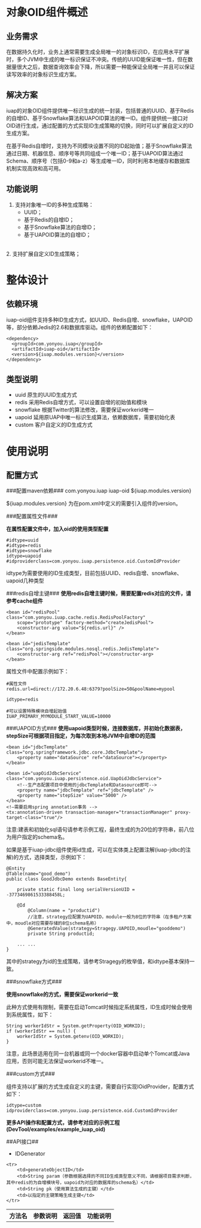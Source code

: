 # 对象OID组件概述 #

## 业务需求 ##

在数据持久化时，业务上通常需要生成全局唯一的对象标识ID，在应用水平扩展时，多个JVM中生成的唯一标识保证不冲突。传统的UUID能保证唯一性，但在数据量很大之后，数据查询效率会下降，所以需要一种能保证全局唯一并且可以保证读写效率的对象标识生成方案。

## 解决方案 ##

iuap的对象OID组件提供唯一标识生成的统一封装，包括普通的UUID、基于Redis的自增ID、基于Snowflake算法和UAPOID算法的唯一ID。组件提供统一接口对OID进行生成，通过配置的方式实现ID生成策略的切换，同时可以扩展自定义的ID生成方案。

在基于Redis自增时，支持为不同模块设置不同的ID起始值；基于Snowflake算法通过日期、机器信息、顺序号等共同组成一个唯一ID；基于UAPOID算法通过Schema、顺序号（包括0-9和a-z）等生成唯一ID，同时利用本地缓存和数据库机制实现高效和高可用。


## 功能说明 ##

1.	支持对象唯一ID的多种生成策略：
	- UUID；
	- 基于Redis的自增ID；
	- 基于Snowflake算法的自增ID；
	- 基于UAPOID算法的自增ID；
<br>
2.	支持扩展自定义ID生成策略；


# 整体设计 #

## 依赖环境 ##
iuap-oid组件支持多种ID生成方式，如UUID、Redis自增、snowflake，UAPOID等，部分依赖Jedis的2.6和数据库驱动。组件的依赖配置如下：

	<dependency>
	  <groupId>com.yonyou.iuap</groupId>
	  <artifactId>iuap-oid</artifactId>
	  <version>${iuap.modules.version}</version>
	</dependency>

## 类型说明 ##

- uuid 原生的UUID生成方式
- redis 采用Redis自增方式，可以设置自增的初始值和模块
- snowflake 根据Twitter的算法修改，需要保证workerid唯一
- uapoid 延用原UAP中唯一标识生成算法，依赖数据库，需要初始化表
- custom 客户自定义的ID生成方式

# 使用说明 #

## 配置方式 ##

###配置maven依赖###
	<dependency>
		<groupId>com.yonyou.iuap</groupId>
		<artifactId>iuap-oid</artifactId>
		<version>${iuap.modules.version}</version>
	</dependency>

${iuap.modules.version} 为在pom.xml中定义的需要引入组件的version。

###配置属性文件###

**在属性配置文件中，加入oid的使用类型配置**

	#idtype=uuid
	#idtype=redis
	#idtype=snowflake
	idtype=uapoid
	#idproviderclass=com.yonyou.iuap.persistence.oid.CustomIdProvider

idtype为需要使用的ID生成类型，目前包括UUID、redis自增、snowflake、uapoid几种类型

###redis自增主键###
**使用redis自增主键时候，需要配置redis对应的文件，请参考cache组件**

	<bean id="redisPool" class="com.yonyou.iuap.cache.redis.RedisPoolFactory"
		scope="prototype" factory-method="createJedisPool">
		<constructor-arg value="${redis.url}" />
	</bean>
	
	<bean id="jedisTemplate" class="org.springside.modules.nosql.redis.JedisTemplate">
		<constructor-arg ref="redisPool"></constructor-arg>
	</bean> 

属性文件中配置示例如下：

	#属性文件
	redis.url=direct://172.20.6.48:6379?poolSize=50&poolName=mypool

	idtype=redis

	#可以设置特殊模块自增起始值
	IUAP_PRIMARY_MYMODULE_START_VALUE=10000

###UAPOID方式###
**使用uapoid类型时候，连接数据库，并初始化数据表，stepSize可根据项目指定，为每次取到本地JVM中自增ID的范围**

 	<bean id="jdbcTemplate" class="org.springframework.jdbc.core.JdbcTemplate">
		<property name="dataSource" ref="dataSource"></property>
    </bean>	

    <bean id="uapOidJdbcService" class="com.yonyou.iuap.persistence.oid.UapOidJdbcService">
	    <!--生产态配置项目中使用的jdbcTemplate和Datasource即可-->
	    <property name="jdbcTemplate" ref="jdbcTemplate" />
	    <property name="stepSize" value="5000" />
    </bean>
	<!—需要启用spring annotation事务 -->
	<tx:annotation-driven transaction-manager="transactionManager" proxy-target-class="true"/>

注意:建表和初始化sql语句请参考示例工程，最终生成的为20位的字符串，前八位为用户指定的schema名。

如果是基于iuap-jdbc组件使用id生成，可以在实体类上配置注解(iuap-jdbc的注解)的方式，选择类型，示例如下：

	@Entity
	@Table(name="good_demo")
	public class GoodJdbcDemo extends BaseEntity{
	
		private static final long serialVersionUID = -3773469861533388458L;
	
		@Id
	    	@Column(name = "productid")
	    	//注意，strategy应配置为UAPOID，module一般为8位的字符串（在多租户方案中，moudle对应需要存储的8位schema名称）
	    	@GeneratedValue(strategy=Stragegy.UAPOID,moudle="gooddemo")
	    	private String productid;
	
		... ...
	}

其中的strategy为id的生成策略，请参考Stragegy的枚举值，和idtype基本保持一致。

###snowflake方式###

**使用snowflake的方式，需要保证workerid一致**

此种方式使用有限制，需要在启动Tomcat时候指定系统属性，ID生成时候会使用到系统属性，如下：

    String workerIdStr = System.getProperty(OID_WORKID);
    if (workerIdStr == null) {
    	workerIdStr = System.getenv(OID_WORKID);
    }
注意，此场景适用在同一台机器或同一个docker容器中启动单个Tomcat或Java应用，否则可能无法保证workerid不唯一。

###custom方式###

组件支持以扩展的方式生成自定义的主键，需要自行实现IOidProvider，配置方式如下：

	idtype=custom
	idproviderclass=com.yonyou.iuap.persistence.oid.CustomIdProvider

**更多API操作和配置方式，请参考对应的示例工程(DevTool/examples/example\_iuap\_oid)**

##API接口##

- IDGenerator

<table style="border-collapse:collapse">
	<tr>
		<th>方法名</th>
		<th>参数说明</th>
		<th>返回值</th>
		<th>功能说明</th>
	</tr>

	<tr>
		<td>generateObjectID</td>
		<td>String param（参数根据选择的不同ID生成类型意义不同，请根据项目需求判断，其中redis的为自增模块号，uapoid为对应的数据库的schema名）</td>
		<td>String pk（使用算法生成的主键）</td>
		<td>以指定的主键策略生成主键</td>
	</tr>

</table>



	
